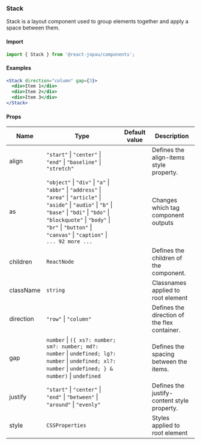 ### Stack

Stack is a layout component used to group elements together and apply a space between them.

#### Import

```jsx
import { Stack } from '@react-jopau/components';
```

#### Examples

```jsx
<Stack direction="column" gap={3}>
  <div>Item 1</div>
  <div>Item 2</div>
  <div>Item 3</div>
</Stack>
```

#### Props

| Name      | Type                                                                                                                                                                                                                                                              | Default value | Description                                  |
| --------- | ----------------------------------------------------------------------------------------------------------------------------------------------------------------------------------------------------------------------------------------------------------------- | ------------- | -------------------------------------------- |
| align     | `"start"` \| `"center"` \| `"end"` \| `"baseline"` \| `"stretch"`                                                                                                                                                                                                 |               | Defines the align-items style property.      |
| as        | `"object"` \| `"div"` \| `"a"` \| `"abbr"` \| `"address"` \| `"area"` \| `"article"` \| `"aside"` \| `"audio"` \| `"b"` \| `"base"` \| `"bdi"` \| `"bdo"` \| `"blockquote"` \| `"body"` \| `"br"` \| `"button"` \| `"canvas"` \| `"caption"` \| `... 92 more ...` |               | Changes which tag component outputs          |
| children  | `ReactNode`                                                                                                                                                                                                                                                       |               | Defines the children of the component.       |
| className | `string`                                                                                                                                                                                                                                                          |               | Classnames applied to root element           |
| direction | `"row"` \| `"column"`                                                                                                                                                                                                                                             |               | Defines the direction of the flex container. |
| gap       | `number` \| `({ xs?: number; sm?: number; md?: number` \| `undefined; lg?: number` \| `undefined; xl?: number` \| `undefined; } & number)` \| `undefined`                                                                                                         |               | Defines the spacing between the items.       |
| justify   | `"start"` \| `"center"` \| `"end"` \| `"between"` \| `"around"` \| `"evenly"`                                                                                                                                                                                     |               | Defines the justify-content style property.  |
| style     | `CSSProperties`                                                                                                                                                                                                                                                   |               | Styles applied to root element               |
